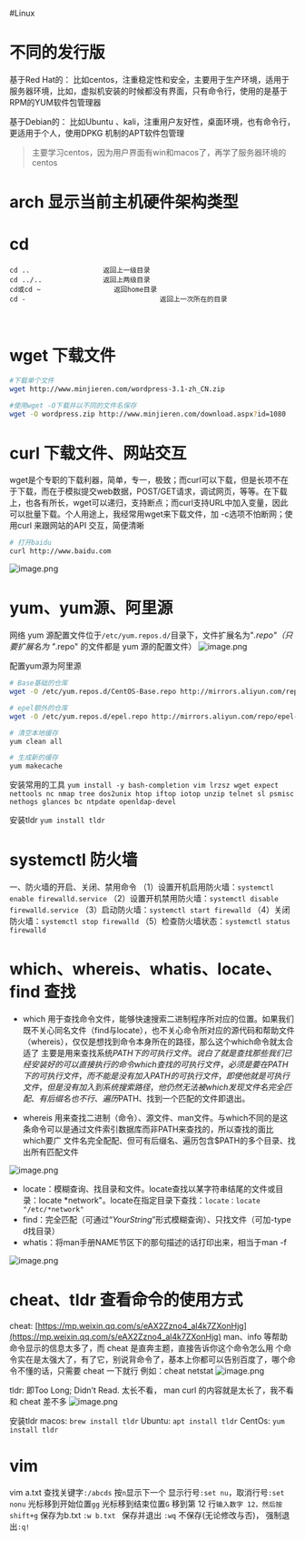 
#Linux 


# 不同的发行版
基于Red Hat的：
比如centos，注重稳定性和安全，主要用于生产环境，适用于服务器环境，比如，虚拟机安装的时候都没有界面，只有命令行，使用的是基于RPM的YUM软件包管理器

基于Debian的：
比如Ubuntu 、kali，注重用户友好性，桌面环境，也有命令行，更适用于个人，使用DPKG 机制的APT软件包管理

> 主要学习centos，因为用户界面有win和macos了，再学了服务器环境的centos


# arch 显示当前主机硬件架构类型
# cd
```shell
cd ..                  返回上一级目录
cd ../..               返回上两级目录
cd或cd ~           		 返回home目录
cd -  								 返回上一次所在的目录
```
     
# wget 下载文件
```bash
#下载单个文件
wget http://www.minjieren.com/wordpress-3.1-zh_CN.zip

#使用wget -O下载并以不同的文件名保存
wget -O wordpress.zip http://www.minjieren.com/download.aspx?id=1080
```

# curl 下载文件、网站交互
wget是个专职的下载利器，简单，专一，极致；而curl可以下载，但是长项不在于下载，而在于模拟提交web数据，POST/GET请求，调试网页，等等。在下载上，也各有所长，wget可以递归，支持断点；而curl支持URL中加入变量，因此可以批量下载。个人用途上，我经常用wget来下载文件，加 -c选项不怕断网；使用curl 来跟网站的API 交互，简便清晰
```bash
# 打开baidu
curl http://www.baidu.com
```
![image.png](https://cdn.nlark.com/yuque/0/2023/png/663445/1688840677662-afd23bb0-593d-4d04-809e-88efd7531b21.png#averageHue=%23140f0b&clientId=u08bc4fcc-dc58-4&from=paste&height=289&id=ua70cbc39&originHeight=260&originWidth=1415&originalType=binary&ratio=0.8999999761581421&rotation=0&showTitle=false&size=52581&status=done&style=none&taskId=u77a7e9a0-ca8a-4645-97bd-b57c213bd7e&title=&width=1572.2222638718888)


# yum、yum源、阿里源
网络 yum 源配置文件位于` /etc/yum.repos.d/ `目录下，文件扩展名为"*.repo"（只要扩展名为 "*.repo" 的文件都是 yum 源的配置文件）
![image.png](https://cdn.nlark.com/yuque/0/2023/png/663445/1688838488626-9f93d1c9-9b37-405b-af0b-6e3c5938402c.png#averageHue=%23100c08&clientId=u08bc4fcc-dc58-4&from=paste&height=212&id=u31dcd998&originHeight=191&originWidth=503&originalType=binary&ratio=0.8999999761581421&rotation=0&showTitle=false&size=10206&status=done&style=none&taskId=u39f5f377-bce9-4884-9fc6-6fd01078c2d&title=&width=558.8889036943887)

配置yum源为阿里源
```bash
# Base基础的仓库
wget -O /etc/yum.repos.d/CentOS-Base.repo http://mirrors.aliyun.com/repo/Centos-7.repo

# epel额外的仓库
wget -O /etc/yum.repos.d/epel.repo http://mirrors.aliyun.com/repo/epel-7.repo

# 清空本地缓存
yum clean all

# 生成新的缓存
yum makecache
```

安装常用的工具
`yum install -y bash-completion vim lrzsz wget expect nettools nc nmap tree dos2unix htop iftop iotop unzip telnet sl psmisc nethogs glances bc ntpdate openldap-devel`

安装tldr
`yum install tldr`

# systemctl 防火墙
一、防火墙的开启、关闭、禁用命令
（1）设置开机启用防火墙：`systemctl enable firewalld.service`
（2）设置开机禁用防火墙：`systemctl disable firewalld.service`
（3）启动防火墙：`systemctl start firewalld`
（4）关闭防火墙：`systemctl stop firewalld`
（5）检查防火墙状态：`systemctl status firewalld`
# which、whereis、whatis、locate、find 查找

- which
用于查找命令文件，能够快速搜索二进制程序所对应的位置。如果我们既不关心同名文件（find与locate），也不关心命令所对应的源代码和帮助文件（whereis），仅仅是想找到命令本身所在的路径，那么这个which命令就太合适了
主要是用来查找系统$PATH 下的可执行文件。说白了就是查找那些我们已经安装好的可以直接执行的命令
which 查找的可执行文件，必须是要在 PATH 下的可执行文件，而不能是没有加入 PATH 的可执行文件，即使他就是可执行文件，但是没有加入到系统搜索路径，他仍然无法被 which 发现
文件名完全匹配、有后缀名也不行、遍历$PATH、找到一个匹配的文件即退出。

- whereis
用来查找二进制（命令）、源文件、man文件。与which不同的是这条命令可以是通过文件索引数据库而非PATH来查找的，所以查找的面比which要广
文件名完全配配、但可有后缀名、遍历包含$PATH的多个目录、找出所有匹配文件

![image.png](https://cdn.nlark.com/yuque/0/2023/png/663445/1688600714518-1917b343-819b-4469-b951-cc1ee826444d.png#averageHue=%230c2b34&clientId=u24b53fa3-e1b0-4&from=paste&height=79&id=u6c1a8636&originHeight=79&originWidth=636&originalType=binary&ratio=1&rotation=0&showTitle=false&size=15792&status=done&style=none&taskId=u04a47da4-01c6-4860-8b8b-734247573ce&title=&width=636)

- locate：模糊查询、找目录和文件。locate查找以某字符串结尾的文件或目录：locate *network"。locate在指定目录下查找：`locate：locate "/etc/*network"`
- find：完全匹配（可通过“*YourString*”形式模糊查询）、只找文件（可加-type d找目录）
- whatis：将man手册NAME节区下的那句描述的话打印出来，相当于man -f

![image.png](https://cdn.nlark.com/yuque/0/2023/png/663445/1687855852830-bd070fae-4589-459e-976e-e9d953c9f700.png#averageHue=%230f0b08&clientId=u76d18795-c152-4&from=paste&height=97&id=uf5e41c95&originHeight=87&originWidth=458&originalType=binary&ratio=0.8999999761581421&rotation=0&showTitle=false&size=5554&status=done&style=none&taskId=udcc712fc-6f8f-4e64-b1b1-7c0bc035429&title=&width=508.888902369841)


# cheat、tldr 查看命令的使用方式
cheat:
[https://mp.weixin.qq.com/s/eAX2Zzno4_al4k7ZXonHjg](https://mp.weixin.qq.com/s/eAX2Zzno4_al4k7ZXonHjg)
man、info 等帮助命令显示的信息太多了，而 cheat 是直奔主题，直接告诉你这个命令怎么用
个命令实在是太强大了，有了它，别说背命令了，基本上你都可以告别百度了，哪个命令不懂的话，只需要 cheat 一下就行
例如：cheat netstat
![image.png](https://cdn.nlark.com/yuque/0/2023/png/663445/1688599658454-ff6b1805-4041-4c39-aa1b-7379fc039396.png#averageHue=%23031c23&clientId=ua0785db3-a252-4&from=paste&height=560&id=u54c2d49a&originHeight=560&originWidth=916&originalType=binary&ratio=1&rotation=0&showTitle=false&size=63749&status=done&style=none&taskId=ue0f42d9a-b0b4-48e4-85c5-1f27011a4b8&title=&width=916)

tldr:  即Too Long; Didn’t Read. 太长不看， man curl 的内容就是太长了，我不看
和 cheat 差不多
![image.png](https://cdn.nlark.com/yuque/0/2023/png/663445/1688602620767-b706a52e-8735-4121-b13a-5b1a1643d281.png#averageHue=%23021b22&clientId=u2e43bb74-b940-4&from=paste&height=540&id=nuJOL&originHeight=540&originWidth=910&originalType=binary&ratio=1&rotation=0&showTitle=false&size=59178&status=done&style=none&taskId=u2fe2f6d0-5e84-4d14-9e04-6d3a77696ee&title=&width=910)

安装tldr
macos:	`brew install tldr`
Ubuntu:	`apt install tldr`
CentOs:	`yum install tldr`

# vim
vim a.txt
查找关键字`:/abcds`  按`n`显示下一个
显示行号`:set nu`，取消行号`:set nonu`
光标移到开始位置`gg`
光标移到结束位置`G`
移到第 12 行`输入数字 12，然后按 shift+g`
保存为b.txt  `:w b.txt `
保存并退出 `:wq`
不保存(无论修改与否)， 强制退出`:q! `

